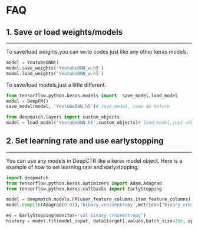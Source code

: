 # FAQ


## 1. Save or load weights/models
----------------------------------------
To save/load weights,you can write codes just like any other keras models.

```python
model = YoutubeDNN()
model.save_weights('YoutubeDNN_w.h5')
model.load_weights('YoutubeDNN_w.h5')
```

To save/load models,just a little different.

```python
from tensorflow.python.keras.models import  save_model,load_model
model = DeepFM()
save_model(model, 'YoutubeDNN.h5')# save_model, same as before

from deepmatch.layers import custom_objects
model = load_model('YoutubeDNN.h5',custom_objects)# load_model,just add a parameter
```

## 2. Set learning rate and use earlystopping
---------------------------------------------------
You can use any models in DeepCTR like a keras model object.
Here is a example of how to set learning rate and earlystopping:

```python
import deepmatch
from tensorflow.python.keras.optimizers import Adam,Adagrad
from tensorflow.python.keras.callbacks import EarlyStopping

model = deepmatch.models.FM(user_feature_columns,item_feature_columns)
model.compile(Adagrad(0.01),'binary_crossentropy',metrics=['binary_crossentropy'])

es = EarlyStopping(monitor='val_binary_crossentropy')
history = model.fit(model_input, data[target].values,batch_size=256, epochs=10, verbose=2, validation_split=0.2,callbacks=[es] )
```
